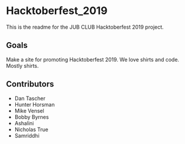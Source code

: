 # Hacktoberfest_2019

This is the readme for the JUB CLUB Hacktoberfest 2019 project.

## Goals

Make a site for promoting Hacktoberfest 2019. We love shirts and code. Mostly shirts.

## Contributors

- Dan Tascher
- Hunter Horsman
- Mike Vensel
- Bobby Byrnes
- Ashalini
- Nicholas True
- Samriddhi
